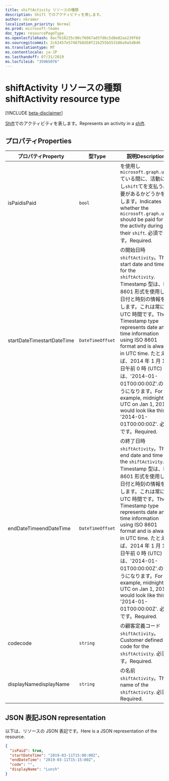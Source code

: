 ```yaml
---
title: shiftActivity リソースの種類
description: Shift でのアクティビティを表します。
author: nkramer
localization_priority: Normal
ms.prod: microsoft-teams
doc_type: resourcePageType_
ms.openlocfilehash: 8acfb16235c90cf6067ad5fd6c5d8e82ae239f8d
ms.sourcegitcommit: 2c62457e57467b8d50f21b255b553106a9a5d8d6
ms.translationtype: MT
ms.contentlocale: ja-JP
ms.lasthandoff: 07/31/2019
ms.locfileid: "35965076"
---
```

# <a name="shiftactivity-resource-type"></a><span data-ttu-id="2ca40-103">shiftActivity リソースの種類</span><span class="sxs-lookup"><span data-stu-id="2ca40-103">shiftActivity resource type</span></span>

[!INCLUDE [beta-disclaimer](../../includes/beta-disclaimer.md)]

<span data-ttu-id="2ca40-104">[Shift](shift.md)でのアクティビティを表します。</span><span class="sxs-lookup"><span data-stu-id="2ca40-104">Represents an activity in a [shift](shift.md).</span></span>

## <a name="properties"></a><span data-ttu-id="2ca40-105">プロパティ</span><span class="sxs-lookup"><span data-stu-id="2ca40-105">Properties</span></span>
| <span data-ttu-id="2ca40-106">プロパティ</span><span class="sxs-lookup"><span data-stu-id="2ca40-106">Property</span></span>                         | <span data-ttu-id="2ca40-107">型</span><span class="sxs-lookup"><span data-stu-id="2ca40-107">Type</span></span>                    | <span data-ttu-id="2ca40-108">説明</span><span class="sxs-lookup"><span data-stu-id="2ca40-108">Description</span></span>                                                                                                                                                                        |
|------------------------------|-------------------------|---------------------------------------------------------------------------------------------|
| <span data-ttu-id="2ca40-109">isPaid</span><span class="sxs-lookup"><span data-stu-id="2ca40-109">isPaid</span></span>               | `bool`                  | <span data-ttu-id="2ca40-110">を使用し`microsoft.graph.user`ている間に、活動に対し`shift`てを支払う必要があるかどうかを示します。</span><span class="sxs-lookup"><span data-stu-id="2ca40-110">Indicates whether the `microsoft.graph.user` should be paid for the activity during their `shift`.</span></span> <span data-ttu-id="2ca40-111">必須です。</span><span class="sxs-lookup"><span data-stu-id="2ca40-111">Required.</span></span>    |
| <span data-ttu-id="2ca40-112">startDateTime</span><span class="sxs-lookup"><span data-stu-id="2ca40-112">startDateTime</span></span>               | `DateTimeOffset`                  | <span data-ttu-id="2ca40-113">の開始日時`shiftActivity`。</span><span class="sxs-lookup"><span data-stu-id="2ca40-113">The start date and time for the `shiftActivity`.</span></span> <span data-ttu-id="2ca40-114">Timestamp 型は、ISO 8601 形式を使用して日付と時刻の情報を表します。これは常に UTC 時間です。</span><span class="sxs-lookup"><span data-stu-id="2ca40-114">The Timestamp type represents date and time information using ISO 8601 format and is always in UTC time.</span></span> <span data-ttu-id="2ca40-115">たとえば、2014 年 1 月 1 日午前 0 時 (UTC) は、'2014-01-01T00:00:00Z'.のようになります。</span><span class="sxs-lookup"><span data-stu-id="2ca40-115">For example, midnight UTC on Jan 1, 2014 would look like this: '2014-01-01T00:00:00Z'.</span></span> <span data-ttu-id="2ca40-116">必須です。</span><span class="sxs-lookup"><span data-stu-id="2ca40-116">Required.</span></span> |
| <span data-ttu-id="2ca40-117">endDateTime</span><span class="sxs-lookup"><span data-stu-id="2ca40-117">endDateTime</span></span>               | `DateTimeOffset`                  | <span data-ttu-id="2ca40-118">の終了日時`shiftActivity`。</span><span class="sxs-lookup"><span data-stu-id="2ca40-118">The end date and time for the `shiftActivity`.</span></span> <span data-ttu-id="2ca40-119">Timestamp 型は、ISO 8601 形式を使用して日付と時刻の情報を表します。これは常に UTC 時間です。</span><span class="sxs-lookup"><span data-stu-id="2ca40-119">The Timestamp type represents date and time information using ISO 8601 format and is always in UTC time.</span></span> <span data-ttu-id="2ca40-120">たとえば、2014 年 1 月 1 日午前 0 時 (UTC) は、'2014-01-01T00:00:00Z'.のようになります。</span><span class="sxs-lookup"><span data-stu-id="2ca40-120">For example, midnight UTC on Jan 1, 2014 would look like this: '2014-01-01T00:00:00Z'.</span></span> <span data-ttu-id="2ca40-121">必須です。</span><span class="sxs-lookup"><span data-stu-id="2ca40-121">Required.</span></span>    |
| <span data-ttu-id="2ca40-122">code</span><span class="sxs-lookup"><span data-stu-id="2ca40-122">code</span></span>               | `string`                  | <span data-ttu-id="2ca40-123">の顧客定義コード`shiftActivity`。</span><span class="sxs-lookup"><span data-stu-id="2ca40-123">Customer defined code for the `shiftActivity`.</span></span> <span data-ttu-id="2ca40-124">必須です。</span><span class="sxs-lookup"><span data-stu-id="2ca40-124">Required.</span></span>    |
| <span data-ttu-id="2ca40-125">displayName</span><span class="sxs-lookup"><span data-stu-id="2ca40-125">displayName</span></span>               | `string`                  | <span data-ttu-id="2ca40-126">の名前`shiftActivity`。</span><span class="sxs-lookup"><span data-stu-id="2ca40-126">The name of the `shiftActivity`.</span></span> <span data-ttu-id="2ca40-127">必須。</span><span class="sxs-lookup"><span data-stu-id="2ca40-127">Required.</span></span>    |

## <a name="json-representation"></a><span data-ttu-id="2ca40-128">JSON 表記</span><span class="sxs-lookup"><span data-stu-id="2ca40-128">JSON representation</span></span>

<span data-ttu-id="2ca40-129">以下は、リソースの JSON 表記です。</span><span class="sxs-lookup"><span data-stu-id="2ca40-129">Here is a JSON representation of the resource.</span></span>

<!-- {
  "blockType": "resource",
  "keyProperty": "id",
  "@odata.type": "microsoft.graph.shiftActivity"
}-->
```json
{
  "isPaid": true,
  "startDateTime": "2019-03-11T15:00:00Z",
  "endDateTime": "2019-03-11T15:15:00Z",
  "code": "",
  "displayName": "Lunch"
}
```


<!-- uuid: 8fcb5dbc-d5aa-4681-8e31-b001d5168d79
2015-10-25 14:57:30 UTC -->
<!--
{
  "type": "#page.annotation",
  "description": "shiftActivity resource",
  "keywords": "",
  "section": "documentation",
  "tocPath": "",
  "suppressions": []
}
-->
